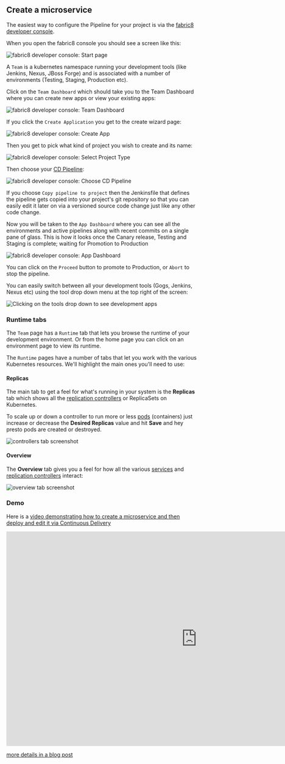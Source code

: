 ## Create a microservice

The easiest way to configure the Pipeline for your project is via the [fabric8 developer console](../console.html).

When you open the fabric8 console you should see a screen like this:

![fabric8 developer console: Start page](images/console-home.png)

A `Team` is a kubernetes namespace running your development tools (like Jenkins, Nexus, JBoss Forge) and is associated with a number of environments (Testing, Staging, Production etc).

Click on the `Team Dashboard` which should take you to the Team Dashboard where you can create new apps or view your existing apps:

![fabric8 developer console: Team Dashboard](images/console-dashboard.png)

If you click the `Create Application` you get to the create wizard page:

![fabric8 developer console: Create App](images/create-project.png)

Then you get to pick what kind of project you wish to create and its name:

![fabric8 developer console: Select Project Type](images/create-app.png)

Then choose your [CD Pipeline](cdelivery.html):

![fabric8 developer console: Choose CD Pipeline](images/console-pick-pipeline.png)

If you choose `Copy pipeline to project` then the Jenkinsfile that defines the pipeline gets copied into your project's git repository so that you can easily edit it later on via a versioned source code change just like any other code change.

Now you will be taken to the `App Dashboard` where you can see all the environments and active pipelines along with recent commits on a single pane of glass. This is how it looks once the Canary release, Testing and Staging is complete; waiting for Promotion to Production

![fabric8 developer console: App Dashboard](images/console-app-dashboard.png)

You can click on the `Proceed` button to promote to Production, or `Abort` to stop the pipeline.

You can easily switch between all your development tools (Gogs, Jenkins, Nexus etc) using the tool drop down menu at the top right of the screen:

![Clicking on the tools drop down to see development apps](images/console-tools.png)

### Runtime tabs

The `Team` page has a `Runtime` tab that lets you browse the runtime of your development environment. Or from the home page you can click on an environment page to view its runtime.

The `Runtime` pages have a number of tabs that let you work with the various Kubernetes resources. We'll highlight the main ones you'll need to use:

#### Replicas

The main tab to get a feel for what's running in your system is the **Replicas** tab which shows all the [replication controllers](replicationControllers.html) or ReplicaSets on Kubernetes.

To scale up or down a controller to run more or less [pods](pods.html) (containers) just increase or decrease the **Desired Replicas** value and hit **Save** and hey presto pods are created or destroyed.

![controllers tab screenshot](images/controllers.png)

#### Overview

The **Overview** tab gives you a feel for how all the various [services](services.html) and  [replication controllers](replicationControllers.html) interact:

![overview tab screenshot](images/overview.png)


### Demo 

Here is a [video demonstrating how to create a microservice and then deploy and edit it via Continuous Delivery](https://vimeo.com/170830750)

<div class="row">
  <p class="text-center">
      <iframe src="https://player.vimeo.com/video/170830750" width="1000" height="562" frameborder="0" webkitallowfullscreen mozallowfullscreen allowfullscreen></iframe>
  </p>
  <p class="text-center">
    <a href="https://medium.com/fabric8-io/create-and-explore-continuous-delivery-pipelines-with-fabric8-and-jenkins-on-openshift-661aa82cb45a">more details in a blog post</a>
  </p>
</div>